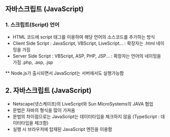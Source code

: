 ## 자바스크립트 (JavaScript)

### 1. 스크립트(Script) 언어
- HTML 코드에 script 태그를 이용하여 해당 언어의 소스코드를 추가하는 방식
- Client Side Script 
    : JavaScript, VBScript, LiveScript...
    : 확장자는 .html 네이밍을 가짐
- Server Side Script
    : VBScript, ASP, PHP, JSP...
    : 확장자는 언어의 네이밍을 가짐 .php, .asp, .jsp

** Node.js가 출시되면서 JavaScript는 서버에서도 실행가능함
## 2. 자바스크립트 (JavaScript)
- Netscape(넷스케이프)의 LiveScript와 Sun MicroSystems의 JAVA 협업
- 문법은 자바의 형식을 많이 가져옴
- 문법의 차이점으로는 JavaScript는 데이터타입을 체크하지 않음 (TypeScript : 데이터타입을 체크함)
- 실행 시 브라우저에 탑재된 JavaScript 엔진을 이용함
